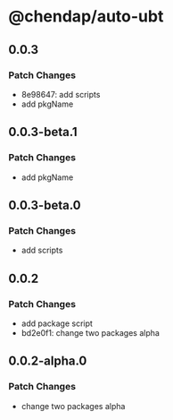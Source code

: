 # @chendap/auto-ubt

## 0.0.3

### Patch Changes

- 8e98647: add scripts
- add pkgName

## 0.0.3-beta.1

### Patch Changes

- add pkgName

## 0.0.3-beta.0

### Patch Changes

- add scripts

## 0.0.2

### Patch Changes

- add package script
- bd2e0f1: change two packages alpha

## 0.0.2-alpha.0

### Patch Changes

- change two packages alpha
